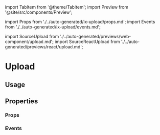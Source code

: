 import TabItem from '@theme/TabItem';
import Preview from '@site/src/components/Preview';

import Props from './../auto-generated/ix-upload/props.md';
import Events from './../auto-generated/ix-upload/events.md';

import SourceUpload from './../auto-generated/previews/web-component/upload.md';
import SourceReactUpload from './../auto-generated/previews/react/upload.md';

# Upload

## Usage

<Preview name="upload" height="5rem">
  <TabItem value="javascript">
    <SourceUpload />
  </TabItem>
  <TabItem value="react">
    <SourceReactUpload />
  </TabItem>
</Preview>

## Properties

### Props

<Props />

### Events

<Events />
